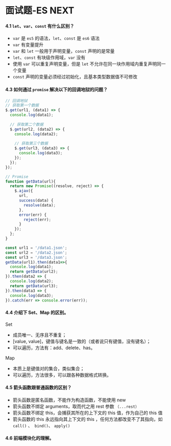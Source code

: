 # 面试题-ES NEXT

#### 4.1 `let`、`var`、`const` 有什么区别？

- `var` 是 `es5` 的语法，`let`、`const` 是 `es6` 语法
- `var` 有变量提升
- `var` 和 `let` 一般用于声明变量，`const` 声明的是常量
- `let`、`const` 有块级作用域，`var` 没有
- 使用 `var` 可以重复声明变量，但是 `let` 不允许在同一块作用域内重复声明同一个变量
- `const` 声明的变量必须经过初始化，且基本类型数据值不可修改



#### 4.3 如何通过 `promise` 解决以下的回调地狱的问题？

```js
// 回调地狱
// 获取第一个数据
$.get(url1, (data1) => {
  console.log(data1);
    
  // 获取第二个数据
  $.get(url2, (data2) => {
    console.log(data2);
        
    // 获取第三个数据
    $.get(url3, (data3) => {
      console.log(data3);
    });
  });
});

// Promise
function getData(url){
  return new Promise((resolve, reject) => {
    $.ajax({
      url,
      success(data) {
        resolve(data);
      },
      error(err) {
        reject(err);
      }
    });
  };
}

const url1 = '/data1.json';
const url2 = '/data2.json';
const url3 = '/data3.json';
getData(url1).then(data1=>{
  console.log(data1);
  return getData(url2);
}).then(data2 => {
  console.log(data2);
  return getData(url3);
}).then(data3 => {
  console.log(data3);
}).catch(err => console.error(err));
```



#### 4.4 介绍下 Set、Map 的区别。

Set

- 成员唯一、无序且不重复；
- [value, value]，键值与键名是一致的（或者说只有键值，没有键名）；
- 可以遍历，方法有：add、delete、has。

Map

- 本质上是键值对的集合，类似集合；
- 可以遍历，方法很多，可以跟各种数据格式转换。



#### 4.5 箭头函数跟普通函数的区别？

- 箭头函数是匿名函数，不能作为构造函数，不能使用 new
- 箭头函数不绑定 arguments，取而代之用 rest 参数 `（...rest）`
- 箭头函数不绑定 this，会捕获其所在的上下文的 this 值，作为自己的 this 值
- 箭头函数的 this 永远指向其上下文的 this ，任何方法都改变不了其指向，如 `call()` 、` bind()`、 `apply()`



#### 4.6 前端模块化的理解。
